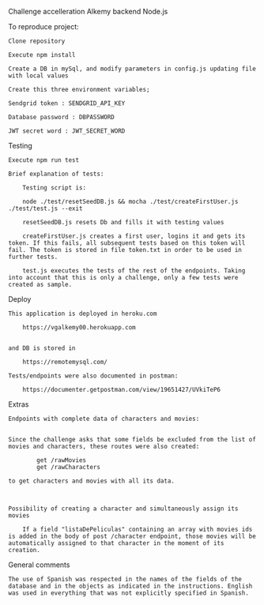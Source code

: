 Challenge accelleration Alkemy backend Node.js

To reproduce project:

    Clone repository

    Execute npm install

    Create a DB in mySql, and modify parameters in config.js updating file with local values

    Create this three environment variables;

    Sendgrid token : SENDGRID_API_KEY

    Database password : DBPASSWORD

    JWT secret word : JWT_SECRET_WORD

Testing

    Execute npm run test

    Brief explanation of tests:

        Testing script is:

        node ./test/resetSeedDB.js && mocha ./test/createFirstUser.js ./test/test.js --exit

        resetSeedDB.js resets Db and fills it with testing values

        createFirstUser.js creates a first user, logins it and gets its token. If this fails, all subsequent tests based on this token will fail. The token is stored in file token.txt in order to be used in further tests.

        test.js executes the tests of the rest of the endpoints. Taking into account that this is only a challenge, only a few tests were created as sample.

Deploy

    This application is deployed in heroku.com

        https://vgalkemy00.herokuapp.com


    and DB is stored in

        https://remotemysql.com/

    Tests/endpoints were also documented in postman:

        https://documenter.getpostman.com/view/19651427/UVkiTeP6

Extras

    Endpoints with complete data of characters and movies:


    Since the challenge asks that some fields be excluded from the list of movies and characters, these routes were also created:

            get /rawMovies
            get /rawCharacters

    to get characters and movies with all its data.



    Possibility of creating a character and simultaneously assign its movies

        If a field "listaDePeliculas" containing an array with movies ids is added in the body of post /character endpoint, those movies will be automatically assigned to that character in the moment of its creation.

General comments

    The use of Spanish was respected in the names of the fields of the database and in the objects as indicated in the instructions. English was used in everything that was not explicitly specified in Spanish.
